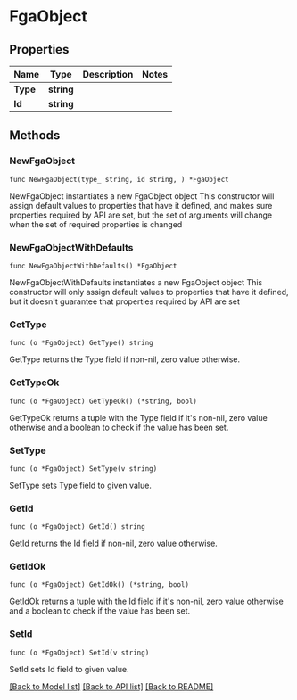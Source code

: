 # FgaObject

## Properties

Name | Type | Description | Notes
------------ | ------------- | ------------- | -------------
**Type** | **string** |  | 
**Id** | **string** |  | 

## Methods

### NewFgaObject

`func NewFgaObject(type_ string, id string, ) *FgaObject`

NewFgaObject instantiates a new FgaObject object
This constructor will assign default values to properties that have it defined,
and makes sure properties required by API are set, but the set of arguments
will change when the set of required properties is changed

### NewFgaObjectWithDefaults

`func NewFgaObjectWithDefaults() *FgaObject`

NewFgaObjectWithDefaults instantiates a new FgaObject object
This constructor will only assign default values to properties that have it defined,
but it doesn't guarantee that properties required by API are set

### GetType

`func (o *FgaObject) GetType() string`

GetType returns the Type field if non-nil, zero value otherwise.

### GetTypeOk

`func (o *FgaObject) GetTypeOk() (*string, bool)`

GetTypeOk returns a tuple with the Type field if it's non-nil, zero value otherwise
and a boolean to check if the value has been set.

### SetType

`func (o *FgaObject) SetType(v string)`

SetType sets Type field to given value.


### GetId

`func (o *FgaObject) GetId() string`

GetId returns the Id field if non-nil, zero value otherwise.

### GetIdOk

`func (o *FgaObject) GetIdOk() (*string, bool)`

GetIdOk returns a tuple with the Id field if it's non-nil, zero value otherwise
and a boolean to check if the value has been set.

### SetId

`func (o *FgaObject) SetId(v string)`

SetId sets Id field to given value.



[[Back to Model list]](../README.md#documentation-for-models) [[Back to API list]](../README.md#documentation-for-api-endpoints) [[Back to README]](../README.md)


